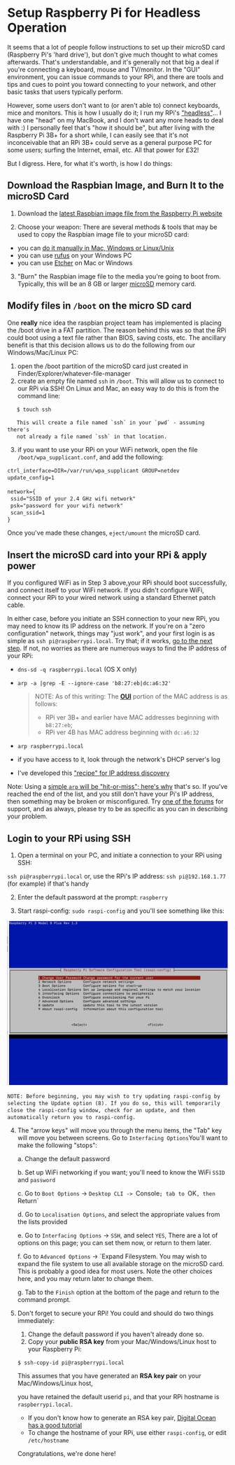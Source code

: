 # Setup Raspberry Pi for Headless Operation

It seems that a lot of people follow instructions to set up their microSD card (Raspberry Pi's 'hard drive'), but don't give much thought to what comes afterwards. That's understandable, and it's generally not that big a deal if you're connecting a keyboard, mouse and TV/monitor. In the "GUI" environment, you can issue commands to your RPi, and there are tools and tips and cues to point you toward connecting to your network, and other basic tasks that users typically perform. 

However, some users don't want to (or aren't able to) connect keyboards, mice and monitors. This is how I usually do it; I run my RPi's ["headless"](https://en.wikipedia.org/wiki/Headless_computer)... I have one "head" on my MacBook, and I don't want any more heads to deal with :)  I personally feel that's "how it should be", but after living with the Raspberry Pi 3B+ for a short while, I can easily see that it's not inconceivable that an RPi 3B+ could serve as a general purpose PC for some users; surfing the Internet, email, etc. All that power for £32! 

But I digress. Here, for what it's worth, is how I do things: 

## Download the Raspbian Image, and Burn It to the microSD Card 

1. Download the [latest Raspbian image file from the Raspberry Pi website](https://www.raspberrypi.org/downloads/raspbian/)

2. Choose your weapon: There are several methods & tools that may be used to copy the Raspbian image file to your microSD card:
  * you can [do it manually in Mac, Windows or Linux/Unix](https://www.wikihow.com/Make-a-USB-Bootable)
  * you can use [rufus](https://rufus.akeo.ie/) on your Windows PC 
  * you can use [Etcher](https://etcher.io/) on Mac or Windows

3. "Burn" the Raspbian image file to the media you're going to boot from. Typically, this will be an 8 GB or larger [microSD](https://simple.wikipedia.org/wiki/MicroSD) memory card.

## Modify files in `/boot` on the micro SD card

One **really** nice idea the raspbian project team has implemented is placing the /boot drive in a FAT partition. The reason behind this was so that the RPi could boot using a text file rather than BIOS, saving costs, etc. The ancillary benefit is that this decision allows us to do the following from our Windows/Mac/Linux PC: 

1. open the /boot partition of the microSD card just created in Finder/Explorer/whatever-file-manager
2. create an empty file named `ssh` in `/boot`. This will allow us to connect to our RPi via SSH! On Linux and Mac, an easy way to do this is from the command line: 

```bash
   $ touch ssh
```

       This will create a file named `ssh` in your `pwd` - assuming there's 
       not already a file named `ssh` in that location.

3. if you want to use your RPi on your WiFi network, open the file `/boot/wpa_supplicant.conf`, and add the following: 

```
ctrl_interface=DIR=/var/run/wpa_supplicant GROUP=netdev
update_config=1

network={
 ssid="SSID of your 2.4 GHz wifi network"
 psk="password for your wifi network"
 scan_ssid=1
}

```

Once you've made these changes, `eject/umount` the microSD card. 

## Insert the microSD card into your RPi & apply power

If you configured WiFi as in Step 3 above,your RPi should boot successfully, and connect itself to your WiFi network. If you didn't configure WiFi, connect your RPi to your wired network using a standard Ethernet patch cable. 

In either case, before you initiate an SSH connection to your new RPi, you may need to know its IP address on the network. If you're on a "zero configuration" network, things may "just work", and your first login is as simple as `ssh pi@raspberrypi.local`. Try that; if it works, [go to the next step](https://github.com/seamusdemora/PiFormulae/blob/master/ReadMeFirst.md#login-to-your-RPi-using-SSH). If not, no worries as there are numerous ways to find the IP address of your RPi: 

  * `dns-sd -q raspberrypi.local` (OS X only)

  * `arp -a |grep -E --ignore-case 'b8:27:eb|dc:a6:32'` 

    >  NOTE: As of this writing: The [**OUI**](https://en.wikipedia.org/wiki/Organizationally_unique_identifier) portion of the MAC address is as follows: 
    >
    > * RPi ver 3B+ and earlier have MAC addresses beginning with `b8:27:eb`; 
    > * RPi ver 4B has MAC address beginning with `dc:a6:32`

  * `arp raspberrypi.local`

  * if you have access to it, look through the network's DHCP server's log 

  * I've developed this ["recipe" for IP address discovery](https://github.com/seamusdemora/PiFormulae/blob/master/FindMyPi.md) 

Note: Using a [simple `arp` will be "hit-or-miss"; here's why](https://github.com/seamusdemora/PiFormulae/blob/master/ThinkingAboutARP.md) that's so. If you've reached the end of the list, and you still don't have your Pi's IP address, then something may be broken or misconfigured. Try [one of the forums](https://raspberrypi.stackexchange.com/) for support, and as always, please try to be as specific as you can in describing your problem.  

## Login to your RPi using SSH

1. Open a terminal on your PC, and initiate a connection to your RPi using SSH: 

`ssh pi@raspberrypi.local` or, use the RPi's IP address: `ssh pi@192.168.1.77` (for example) if that's handy

2. Enter the default password at the prompt: `raspberry` 

3. Start raspi-config:  `sudo raspi-config`  and you'll see something like this: 

![raspi-config screenshot](pix/raspi-config.png "raspi-config") 


    NOTE: Before beginning, you may wish to try updating raspi-config by selecting the Update option (8). If you do so, this will temporarily close the raspi-config window, check for an update, and then automatically return you to raspi-config. 


4. The "arrow keys" will move you through the menu items, the "Tab" key will move you between screens. Go to `Interfacing Options`You'll want to make the following "stops": 

    a. Change the default password 
    
    b. Set up WiFi networking if you want; you'll need to know the WiFi `SSID` and `password`
    
    c. Go to `Boot Options` -> `Desktop CLI -> `Console`; tab to `OK`, then `Return`
    
    d. Go to `Localisation Options`, and select the appropriate values from the lists provided
    
    e. Go to `Interfacing Options` -> `SSH`, and select `YES`, There are a lot of options on this page; you can set them now, or return to them later. 
    
    f. Go to `Advanced Options` -> `Expand Filesystem. You may wish to expand the file system to use all available storage on the microSD card. This is probably a good idea for most users. Note the other choices here, and you may return later to change them. 
    
    g. Tab to the `Finish` option at the bottom of the page and return to the command prompt. 
    
    
    
5. Don't forget to secure your RPi! You could and should do two things immediately: 
  
    1. Change the default password if you haven't already done so. 
    2. Copy your **public RSA key** from your Mac/Windows/Linux host to your Raspberry Pi: 
    ```bash
    $ ssh-copy-id pi@raspberrypi.local
    ```
    
    This assumes that you have generated an **RSA key pair** on your Mac/Windows/Linux host, 
    
    you have retained the default userid `pi`, and that your RPi hostname is `raspberrypi.local`.
    
    - If you don't know how to generate an RSA key pair, [Digital Ocean has a good tutorial](https://www.digitalocean.com/community/tutorials/how-to-set-up-ssh-keys-on-ubuntu-1604) 
    - To change the hostname of your RPi, use either `raspi-config`, or edit `/etc/hostname`
    
    Congratulations, we're done here! 
